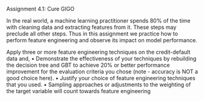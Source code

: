 Assignment 4.1: Cure GIGO

 In the real world, a machine learning practitioner spends 80% of the time with cleaning data and extracting features from it. These steps may preclude all other steps. Thus in this assignment we practice how to perform feature engineering and observe its impact on model performance.
 
Apply three or more feature engineering techniques on the credit-default data and, 
•	Demonstrate the effectiveness of your techniques by rebuilding the decision tree and GBT to achieve 20% or better performance improvement for the evaluation criteria you chose (note - accuracy is NOT a good choice here).
•	Justify your choice of feature engineering techniques that you used.
•	Sampling approaches or adjustments to the weighting of the target variable will count towards feature engineering
